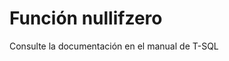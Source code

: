 ﻿---
FunctionName: "nullifzero"
FunctionType: "Crono"
Autogenerated: true
---

# Función  nullifzero

Consulte la documentación en el manual de T-SQL
